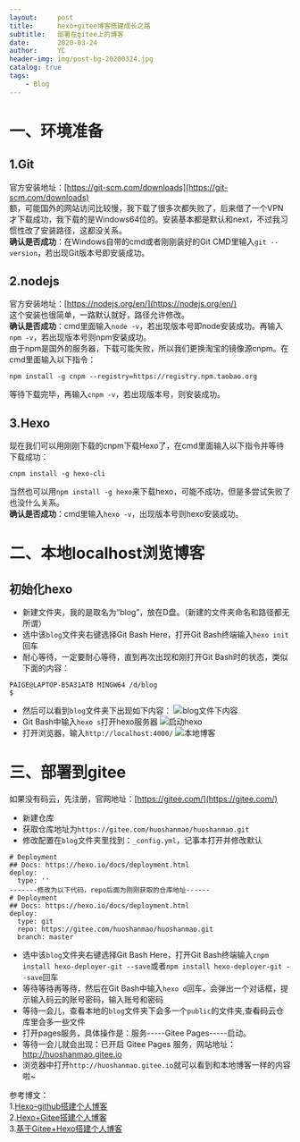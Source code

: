 ```yaml
---
layout:     post
title:      hexo+gitee博客搭建成长之路
subtitle:   部署在gitee上的博客
date:       2020-03-24
author:     YC
header-img: img/post-bg-20200324.jpg
catalog: true
tags:
    - Blog
---
```

# 一、环境准备
## 1.Git
官方安装地址：[https://git-scm.com/downloads](https://git-scm.com/downloads)  
额，可能国外的网站访问比较慢，我下载了很多次都失败了，后来借了一个VPN才下载成功，我下载的是Windows64位的。安装基本都是默认和next，不过我习惯性改了安装路径，这都没关系。  
**确认是否成功**：在Windows自带的cmd或者刚刚装好的Git CMD里输入`git --version`，若出现Git版本号即安装成功。
## 2.nodejs
官方安装地址：[https://nodejs.org/en/](https://nodejs.org/en/)  
这个安装也很简单，一路默认就好，路径允许修改。  
**确认是否成功**：cmd里面输入`node -v`，若出现版本号即node安装成功。再输入`npm -v`，若出现版本号则npm安装成功。  
由于npm是国外的服务器，下载可能失败，所以我们更换淘宝的镜像源cnpm。在cmd里面输入以下指令：

```
npm install -g cnpm --registry=https://registry.npm.taobao.org

```
等待下载完毕，再输入`cnpm -v`，若出现版本号，则安装成功。
## 3.Hexo
现在我们可以用刚刚下载的cnpm下载Hexo了，在cmd里面输入以下指令并等待下载成功：
```
cnpm install -g hexo-cli
```
当然也可以用`npm install -g hexo`来下载hexo，可能不成功，但是多尝试失败了也没什么关系。  
**确认是否成功**：cmd里输入`hexo -v`，出现版本号则hexo安装成功。  
# 二、本地localhost浏览博客
## 初始化hexo
- 新建文件夹，我的是取名为“blog”，放在D盘。（新建的文件夹命名和路径都无所谓）
- 选中该`blog`文件夹右键选择Git Bash Here，打开Git Bash终端输入`hexo init`回车
- 耐心等待，一定要耐心等待，直到再次出现和刚打开Git Bash时的状态，类似下面的内容：
```
PAIGE@LAPTOP-B5A31ATB MINGW64 /d/blog
$
```
- 然后可以看到`blog`文件夹下出现如下内容：
![blog文件下内容](https://s1.ax1x.com/2020/03/24/8LMTkF.jpg)
- Git Bash中输入`hexo s`打开hexo服务器
![启动hexo](https://s1.ax1x.com/2020/03/24/8LQ2ND.jpg)
- 打开浏览器，输入`http://localhost:4000/`
![本地博客](https://s1.ax1x.com/2020/03/24/8LQxvn.jpg)
# 三、部署到gitee
如果没有码云，先注册，官网地址：[https://gitee.com/](https://gitee.com/)  
- 新建仓库
- 获取仓库地址为`https://gitee.com/huoshanmao/huoshanmao.git`
- 修改配置在`blog`文件夹里找到：`_config.yml`，记事本打开并修改默认

```
# Deployment
## Docs: https://hexo.io/docs/deployment.html
deploy:
  type: ''
-------修改为以下代码，repo后面为刚刚获取的仓库地址------
# Deployment
## Docs: https://hexo.io/docs/deployment.html
deploy:
  type: git
  repo: https://gitee.com/huoshanmao/huoshanmao.git
  branch: master
```
- 选中该`blog`文件夹右键选择Git Bash Here，打开Git Bash终端输入`cnpm install hexo-deployer-git --save`或者`npm install hexo-deployer-git --save`回车
- 等待等待再等待，然后在Git Bash中输入`hexo d`回车，会弹出一个对话框，提示输入码云的账号密码，输入账号和密码
- 等待一会儿，查看本地的`blog`文件夹下会多一个`public`的文件夹,查看码云仓库里会多一些文件
- 打开pages服务，具体操作是：服务-----Gitee Pages-----启动。
- 等待一会儿就会出现：已开启 Gitee Pages 服务，网站地址： http://huoshanmao.gitee.io
- 浏览器中打开`http://huoshanmao.gitee.io`就可以看到和本地博客一样的内容啦~


参考博文：   
1.[Hexo-github搭建个人博客](https://blog.csdn.net/longlongqin/article/details/104643987)  
2.[Hexo+Gitee搭建个人博客](https://ouwen666.gitee.io/2020/01/29/Hexo+Gitee%E6%90%AD%E5%BB%BA%E4%B8%AA%E4%BA%BA%E5%8D%9A%E5%AE%A2/)  
3.[基于Gitee+Hexo搭建个人博客](https://blog.csdn.net/cungudafa/article/details/104260494)  